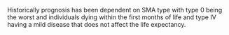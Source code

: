 Historically prognosis has been dependent on SMA type with type 0 being the worst and individuals dying within the first months of life and type IV having a mild disease that does not affect the life expectancy.
